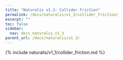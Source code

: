 ```yaml
---
title: "Naturalis v1.3: Collider Friction"
permalink: /docs/naturalis/v1_3/collider_friction/
excerpt: ""
toc: false
sidebar:
  nav: docs_naturalis_v1_3
parent_url: /docs/naturalis/v1_3/
---
```


{% include naturalis/v1_1/collider_friction.md %}
